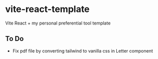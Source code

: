 # vite-react-template

Vite React + my personal preferential tool template

## To Do

- Fix pdf file by converting tailwind to vanilla css in Letter component
